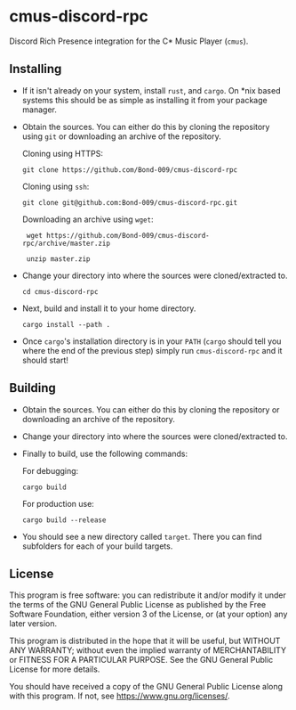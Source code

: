 # cmus-discord-rpc

Discord Rich Presence integration for the C* Music Player (`cmus`).

## Installing

- If it isn't already on your system, install `rust`, and `cargo`. On \*nix based systems this should be as simple as installing it from your package manager.

- Obtain the sources. You can either do this by cloning the repository using `git` or downloading an archive of the repository.    
      
  Cloning using HTTPS:      
      
      git clone https://github.com/Bond-009/cmus-discord-rpc 
      
  Cloning using `ssh`:

      git clone git@github.com:Bond-009/cmus-discord-rpc.git

  Downloading an archive using `wget`:

       wget https://github.com/Bond-009/cmus-discord-rpc/archive/master.zip

       unzip master.zip

- Change your directory into where the sources were cloned/extracted to.

      cd cmus-discord-rpc

- Next, build and install it to your home directory.
    
      cargo install --path .

- Once `cargo`'s installation directory is in your `PATH` (`cargo` should tell you where the end of the previous step) simply run `cmus-discord-rpc` and it should start!

## Building

- Obtain the sources. You can either do this by cloning the repository or downloading an archive of the repository.

- Change your directory into where the sources were cloned/extracted to.

- Finally to build, use the following commands:
  
  For debugging:
        
      cargo build

  For production use:
      
      cargo build --release

- You should see a new directory called `target`. There you can find subfolders for each of your build targets.

## License

This program is free software: you can redistribute it and/or modify
it under the terms of the GNU General Public License as published by
the Free Software Foundation, either version 3 of the License, or
(at your option) any later version.

This program is distributed in the hope that it will be useful,
but WITHOUT ANY WARRANTY; without even the implied warranty of
MERCHANTABILITY or FITNESS FOR A PARTICULAR PURPOSE.  See the
GNU General Public License for more details.

You should have received a copy of the GNU General Public License
along with this program.  If not, see https://www.gnu.org/licenses/.

[travis-ci-badge]: https://travis-ci.org/Bond-009/cmus-discord-rpc.svg?branch=master
[travis-ci-page]: https://travis-ci.org/Bond-009/cmus-discord-rpc
[discord-badge]: https://discordapp.com/api/guilds/261241776105455618/widget.png
[discord-invite]: https://discordapp.com/invite/thKXwJb
